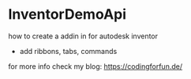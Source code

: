 # InventorDemoApi
how to create a addin in for autodesk inventor 
- add ribbons, tabs, commands

for more info check my blog: https://codingforfun.de/
